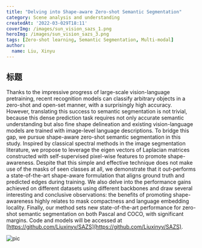 ```yaml
---
title: "Delving into Shape-aware Zero-shot Semantic Segmentation"
category: Scene analysis and understanding
createdAt: '2022-03-029T18:11'
coverImg: /images/sun_vision_sazs_1.png
heroImg: /images/sun_vision_sazs_3.png
tags: [Zero-shot learning, Semantic Segmentation, Multi-modal]
author:
  name: Liu, Xinyu
---
```

## 标题

Thanks to the impressive progress of large-scale vision-language pretraining, recent recognition models can classify arbitrary objects in a zero-shot and open-set manner, with a surprisingly high accuracy. However, translating this success to semantic segmentation is not trivial, because this dense prediction task requires not only accurate semantic understanding but also fine shape delineation and existing vision-language models are trained with image-level language descriptions. To bridge this gap, we pursue shape-aware zero-shot semantic segmentation in this study. Inspired by classical spectral methods in the image segmentation literature, we propose to leverage the eigen vectors of Laplacian matrices constructed with self-supervised pixel-wise features to promote shape-awareness. Despite that this simple and effective technique does not make use of the masks of seen classes at all, we demonstrate that it out-performs a state-of-the-art shape-aware formulation that aligns ground truth and predicted edges during training. We also delve into the performance gains achieved on different datasets using different backbones and draw several interesting and conclusive observations: the benefits of promoting shape-awareness highly relates to mask compactness and language embedding locality. Finally, our method sets new state-of-the-art performance for zero-shot semantic segmentation on both Pascal and COCO, with significant margins. Code and models will be accessed at [https://github.com/Liuxinyv/SAZS](https://github.com/Liuxinyv/SAZS).

![pic](/images/sun_vision_sazs_2.png)

